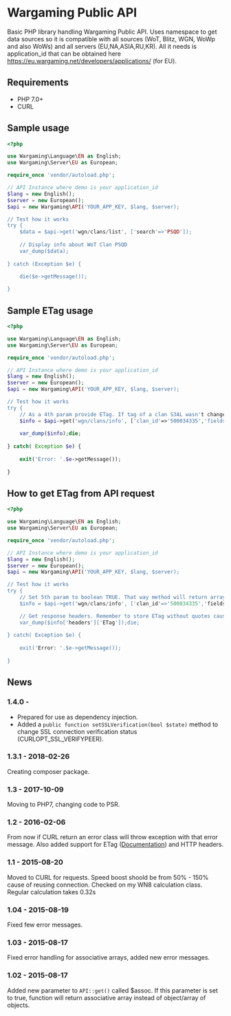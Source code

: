 # Wargaming Public API
Basic PHP library handling Wargaming Public API. Uses namespace to get data sources so it is compatible with all sources (WoT, Blitz, WGN, WoWp and also WoWs) and all servers (EU,NA,ASIA,RU,KR). All it needs is application_id that can be obtained here https://eu.wargaming.net/developers/applications/ (for EU).

## Requirements
- PHP 7.0+
- CURL

## Sample usage
``` php
<?php

use Wargaming\Language\EN as English;
use Wargaming\Server\EU as European;

require_once 'vendor/autoload.php';

// API Instance where demo is your application_id
$lang = new English();
$server = new European();
$api = new Wargaming\API('YOUR_APP_KEY, $lang, $server);

// Test how it works
try {
	$data = $api->get('wgn/clans/list', ['search'=>'PSQD']);
	
	// Display info about WoT Clan PSQD
	var_dump($data);
	
} catch (Exception $e) {

	die($e->getMessage());
	
}
```

## Sample ETag usage
``` php
<?php

use Wargaming\Language\EN as English;
use Wargaming\Server\EU as European;

require_once 'vendor/autoload.php';

// API Instance where demo is your application_id
$lang = new English();
$server = new European();
$api = new Wargaming\API('YOUR_APP_KEY, $lang, $server);

// Test how it works
try {
	// As a 4th param provide ETag. If tag of a clan S3AL wasn't changed method will return true. If it changed new data will be returned.
	$info = $api->get('wgn/clans/info', ['clan_id'=>'500034335','fields'=>'tag'], false, '813ac115749538da9b3b61fd4069fd44');
	
	var_dump($info);die;
	
} catch( Exception $e) {
	
	exit('Error: '.$e->getMessage());
	
}
```

## How to get ETag from API request
``` php
<?php

use Wargaming\Language\EN as English;
use Wargaming\Server\EU as European;

require_once 'vendor/autoload.php';

// API Instance where demo is your application_id
$lang = new English();
$server = new European();
$api = new Wargaming\API('YOUR_APP_KEY, $lang, $server);

// Test how it works
try {
	// Set 5th param to boolean TRUE. That way method will return array with following format: ['headers'=>[],'data'=>StdClass]
	$info = $api->get('wgn/clans/info', ['clan_id'=>'500034335','fields'=>'tag'], false, null, true);

	// Get response headers. Remember to store ETag without quotes cause $api->get() method add those when ETag is provided.
	var_dump($info['headers']['ETag']);die;
	
} catch( Exception $e) {
	
	exit('Error: '.$e->getMessage());
	
}
```

## News
### 1.4.0 -
- Prepared for use as dependency injection.
- Added a `public function setSSLVerification(bool $state)` method to change SSL connection verification status (CURLOPT_SSL_VERIFYPEER).

### 1.3.1 - 2018-02-26
Creating composer package.

### 1.3 - 2017-10-09
Moving to PHP7, changing code to PSR.

### 1.2 - 2016-02-06
From now if CURL return an error class will throw exception with that error message. Also added support for ETag ([Documentation](https://eu.wargaming.net/developers/documentation/guide/getting-started/#etag)) and HTTP headers.

### 1.1 - 2015-08-20
Moved to CURL for requests. Speed boost shoold be from 50% - 150% cause of reusing connection. Checked on my WN8 calculation class. Regular calculation takes 0.32s

### 1.04 - 2015-08-19
Fixed few error messages.

### 1.03 - 2015-08-17
Fixed error handling for associative arrays, added new error messages.

### 1.02 - 2015-08-17
Added new parameter to `API::get()` called $assoc. If this parameter is set to true, function will return associative array instead of object/array of objects.
